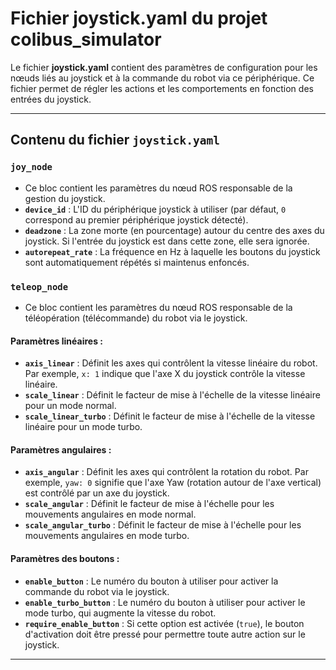 # Fichier **joystick.yaml** du projet **colibus_simulator**

Le fichier **joystick.yaml** contient des paramètres de configuration pour les nœuds liés au joystick et à la commande du robot via ce périphérique. Ce fichier permet de régler les actions et les comportements en fonction des entrées du joystick.

---

## **Contenu du fichier `joystick.yaml`**

### **`joy_node`**
- Ce bloc contient les paramètres du nœud ROS responsable de la gestion du joystick.
- **`device_id`** : L'ID du périphérique joystick à utiliser (par défaut, `0` correspond au premier périphérique joystick détecté).
- **`deadzone`** : La zone morte (en pourcentage) autour du centre des axes du joystick. Si l'entrée du joystick est dans cette zone, elle sera ignorée.
- **`autorepeat_rate`** : La fréquence en Hz à laquelle les boutons du joystick sont automatiquement répétés si maintenus enfoncés.

### **`teleop_node`**
- Ce bloc contient les paramètres du nœud ROS responsable de la téléopération (télécommande) du robot via le joystick.
  
#### **Paramètres linéaires :**
- **`axis_linear`** : Définit les axes qui contrôlent la vitesse linéaire du robot. Par exemple, `x: 1` indique que l'axe X du joystick contrôle la vitesse linéaire.
- **`scale_linear`** : Définit le facteur de mise à l'échelle de la vitesse linéaire pour un mode normal.
- **`scale_linear_turbo`** : Définit le facteur de mise à l'échelle de la vitesse linéaire pour un mode turbo.

#### **Paramètres angulaires :**
- **`axis_angular`** : Définit les axes qui contrôlent la rotation du robot. Par exemple, `yaw: 0` signifie que l'axe Yaw (rotation autour de l'axe vertical) est contrôlé par un axe du joystick.
- **`scale_angular`** : Définit le facteur de mise à l'échelle pour les mouvements angulaires en mode normal.
- **`scale_angular_turbo`** : Définit le facteur de mise à l'échelle pour les mouvements angulaires en mode turbo.

#### **Paramètres des boutons :**
- **`enable_button`** : Le numéro du bouton à utiliser pour activer la commande du robot via le joystick.
- **`enable_turbo_button`** : Le numéro du bouton à utiliser pour activer le mode turbo, qui augmente la vitesse du robot.
- **`require_enable_button`** : Si cette option est activée (`true`), le bouton d'activation doit être pressé pour permettre toute autre action sur le joystick.

---
